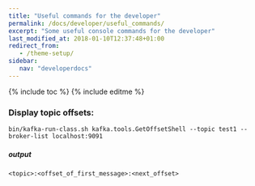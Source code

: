 ```yaml
---
title: "Useful commands for the developer"
permalink: /docs/developer/useful_commands/
excerpt: "Some useful console commands for the developer"
last_modified_at: 2018-01-10T12:37:48+01:00
redirect_from:
   - /theme-setup/
sidebar:
   nav: "developerdocs"
---
```

{% include toc %}
{% include editme %}

### Display topic offsets:

`bin/kafka-run-class.sh kafka.tools.GetOffsetShell --topic test1 --broker-list localhost:9091`

##### output
`<topic>:<offset_of_first_message>:<next_offset>`